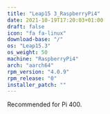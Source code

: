 ```yaml
---
title: "Leap15 3_RaspberryPi4"
date: 2021-10-19T17:20:03+01:00
draft: false
icon: "fa fa-linux"
download-base: "/"
os: "Leap15.3"
os_weight: 50
machine: "RaspberryPi4"
arch: "aarch64"
rpm_version: "4.0.9"
rpm_release: "0"
installer_patch: ""
---
```


Recommended for Pi 400.